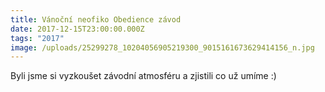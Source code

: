 ```yaml
---
title: Vánoční neofiko Obedience závod
date: 2017-12-15T23:00:00.000Z
tags: "2017"
image: /uploads/25299278_10204056905219300_9015161673629414156_n.jpg
---
```

Byli jsme si vyzkoušet závodní atmosféru a zjistili co už umíme :)